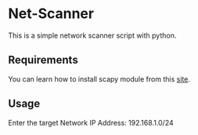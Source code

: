 # Net-Scanner

This is a simple network scanner script with python.

## Requirements

You can learn how to install scapy module from this [site](https://scapy.readthedocs.io/en/latest/installation.html).

## Usage

Enter the target Network IP Address: 192.168.1.0/24 
